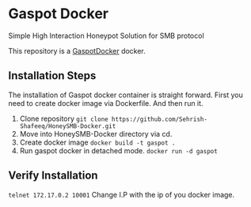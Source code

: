 # Gaspot Docker
Simple High Interaction Honeypot Solution for SMB protocol

This repository is a [GaspotDocker](https://github.com/sjhilt/GasPot) docker.

## Installation Steps
The installation of Gaspot docker container is straight forward. First you need to create docker image via Dockerfile. And then run it.

1. Clone repository
`git clone https://github.com/Sehrish-Shafeeq/HoneySMB-Docker.git`
2. Move into HoneySMB-Docker directory via cd.
3. Create docker image
`docker build -t gaspot .`
4. Run gaspot docker in detached mode.
`docker run -d gaspot`

## Verify Installation
`telnet 172.17.0.2 10001`
Change I.P with the ip of you docker image.
